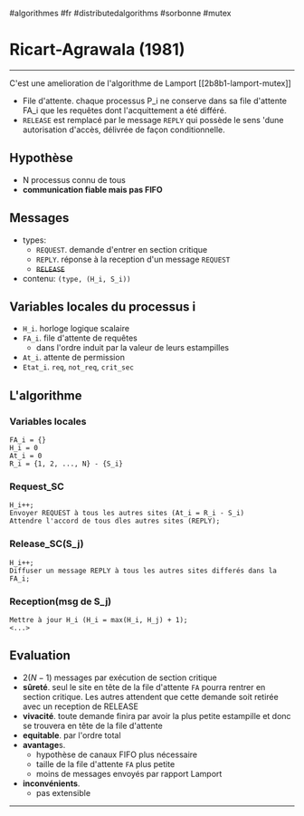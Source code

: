 #algorithmes #fr #distributedalgorithms #sorbonne #mutex
# Ricart-Agrawala (1981)
---
C'est une amelioration de l'algorithme de Lamport [[2b8b1-lamport-mutex]]

+ File d'attente. chaque processus P_i ne conserve dans sa file d'attente FA_i que les requêtes dont l'acquittement a été différé.
+ `RELEASE` est remplacé par le message `REPLY` qui possède le sens 'dune autorisation d'accès, délivrée de façon conditionnelle.
## Hypothèse
+ N processus connu de tous
+ **communication fiable mais pas FIFO**
## Messages
+ types:
	+ `REQUEST`. demande d'entrer en section critique
	+ `REPLY`. réponse à la reception d'un message `REQUEST`
	+ ~~`RELEASE`~~
+ contenu: `(type, (H_i, S_i))`
## Variables locales du processus i
+ `H_i`. horloge logique scalaire
+ `FA_i`. file d'attente de requêtes
	+ dans l'ordre induit par la valeur de leurs estampilles
+ `At_i`. attente de permission
+ `Etat_i`. `req`, `not_req`, `crit_sec`
## L'algorithme
### Variables locales
```
FA_i = {}
H_i = 0
At_i = 0
R_i = {1, 2, ..., N} - {S_i}
```
### Request_SC
```
H_i++;
Envoyer REQUEST à tous les autres sites (At_i = R_i - S_i)
Attendre l'accord de tous dles autres sites (REPLY);
```

### Release_SC(S_j)
```
H_i++;
Diffuser un message REPLY à tous les autres sites differés dans la FA_i;
```

### Reception(msg de S_j)
```
Mettre à jour H_i (H_i = max(H_i, H_j) + 1);
<...>
```

## Evaluation
+ $2(N-1)$ messages par exécution de section critique
+ **sûreté**. seul le site en tête de la file d'attente `FA` pourra rentrer en section critique. Les autres attendent que cette demande soit retirée avec un reception de RELEASE
+ **vivacité**. toute demande finira par avoir la plus petite estampille et donc se trouvera en tête de la file d'attente
+ **equitable**. par l'ordre total
+ **avantage**s. 
	+ hypothèse de canaux FIFO plus nécessaire
	+ taille de la file d'attente `FA` plus petite
	+ moins de messages envoyés par rapport Lamport
+ **inconvénients**.
	+ pas extensible



---


